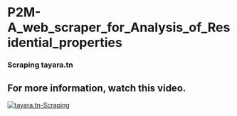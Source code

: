 # P2M-A_web_scraper_for_Analysis_of_Residential_properties
### Scraping tayara.tn 
## For more information, watch this video.
[![tayara.tn-Scraping](http://img.youtube.com/vi/CmY9btVK3kM/0.jpg)](https://www.youtube.com/watch?v=CmY9btVK3kM "Scraping tayara.tn")
